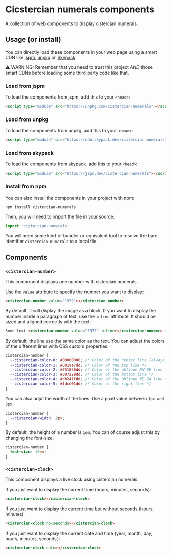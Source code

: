 # Cicstercian numerals components

A collection of web components to display cistercian numerals.

## Usage (or install)

You can directly load these components in your web page using a smart CDN like [jspm](https://jspm.org/), [unpkg](https://unpkg.com/) or [Skypack](https://www.skypack.dev/).

⚠️ WARNING: Remember that you need to trust this project *AND* those smart CDNs before loading some third party code like that.

### Load from jspm

To load the components from jspm, add this to your `<head>`:

```html
<script type="module" src="https://unpkg.com/cistercian-numerals"></script>
```

### Load from unpkg

To load the components from unpkg, add this to your `<head>`:

```html
<script type="module" src="https://cdn.skypack.dev/cistercian-numerals"></script>
```

### Load from skypack

To load the components from skypack, add this to your `<head>`:

```html
<script type="module" src="https://jspm.dev/cistercian-numerals"></script>
```

### Install from npm

You can also install the components in your project with npm:

```bash
npm install cistercian-numerals
```

Then, you will need to import the file in your source:

```js
import 'cistercian-numerals'
```

You will need some kind of bundler or equivalent tool to resolve the bare identifier `cistercian-numerals` to a local file.

## Components

### `<cistercian-number>`

This component displays one number with cistercian numerals.

Use the `value` attribute to specify the number you want to display:

```html
<cistercian-number value="1972"></cistercian-number>
```

By default, it will display the image as a block.
If you want to display the number inside a paragraph of text, use the `inline` attribute. It should be sized and aligned correctly with the text:

```html
Some text <cistercian-number value="1972" inline></cistercian-number> around the number.
```

By default, the line use the same color as the text.
You can adjust the colors of the different lines with CSS custom properties:

```css
cistercian-number {
  --cistercian-color-0: #00000000; /* Color of the center line (always displayed) */
  --cistercian-color-1: #0019a7dd; /* Color of the top line */
  --cistercian-color-2: #751056dd; /* Color of the oblique NW-SE line */
  --cistercian-color-3: #007229dd; /* Color of the bottom line */
  --cistercian-color-4: #db241fdd; /* Color of the oblique NE-SW line */
  --cistercian-color-5: #fdcd01dd; /* Color of the right line */
}
```

You can also adjut the width of the lines.
Use a pixel value between `1px and 3px`.

```css
cistercian-number {
  --cistercian-width: 2px;
}
```

By default, the height of a number is `1em`.
You can of course adjust this by changing the font-size:

```css
cistercian-number {
  font-size: 10em;
}
```

### `<cistercian-clock>`

This component displays a live clock using cistercian numerals.

If you just want to display the current time (hours, minutes, seconds):

```html
<cistercian-clock></cistercian-clock>
```

If you just want to display the current time but without seconds (hours, minutes):

```html
<cistercian-clock no-seconds></cistercian-clock>
```

If you just want to display the current date and time (year, month, day, hours, minutes, seconds):

```html
<cistercian-clock date></cistercian-clock>
```

